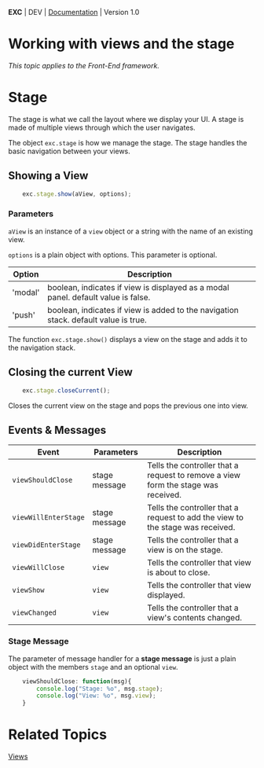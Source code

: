 **EXC** | DEV | [Documentation](./doc_index.md) | Version 1.0<BR>


# Working with views and the stage #
*This topic applies to the Front-End framework.*

# Stage #

The stage is what we call the layout where we display your UI. A stage is made of multiple views through which the user navigates.

The object `exc.stage` is how we manage the stage. The stage handles the basic navigation between your views.

## Showing a View ##

```js
	exc.stage.show(aView, options);
```

### Parameters ###

`aView` is an instance of a `view` object or a string with the name of an existing view.

`options` is a plain object with options. This parameter is optional.

| Option | Description |
| -- | -- |
| 'modal' | boolean, indicates if view is displayed as a modal panel. default value is false. |
| 'push' | boolean, indicates if view is added to the navigation stack. default value is true. |

The function `exc.stage.show()` displays a view on the stage and adds it to the navigation stack.

## Closing the current View ##

```js
	exc.stage.closeCurrent();
```

Closes the current view on the stage and pops the previous one into view.

## Events & Messages ##

| Event | Parameters | Description |
| -- | -- | -- |
| `viewShouldClose` | stage message | Tells the controller that a request to remove a view form the stage was received. |
| `viewWillEnterStage` | stage message | Tells the controller that a request to add the view to the stage was received. |
| `viewDidEnterStage` | stage message | Tells the controller that a view is on the stage. |
| `viewWillClose` | `view` | Tells the controller that view is about to close. |
| `viewShow` | `view` | Tells the controller that view displayed. |
| `viewChanged` | `view` | Tells the controller that a view's contents changed. |

### Stage Message ###

The parameter of message handler for a **stage message** is just a plain object with the members `stage` and an optional `view`.
```js
	viewShouldClose: function(msg){
		console.log("Stage: %o", msg.stage);
		console.log("View: %o", msg.view);
	}
```

# Related Topics #

[Views](./doc_client_view.md)<BR>
